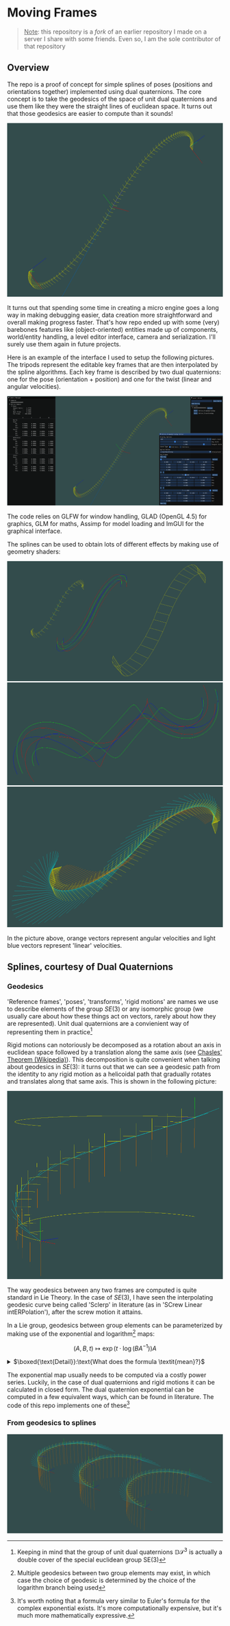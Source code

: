# Moving Frames

> <u>Note</u>: this repository is a *fork* of an earlier repository I made on a server I share with some friends. Even so, I am the sole contributor of that repository

## Overview

The repo is a proof of concept for simple splines of poses (positions and orientations together) implemented using dual quaternions. The core concept is to take the geodesics of the space of unit dual quaternions and use them like they were the straight lines of euclidean space. It turns out that those geodesics are easier to compute than it sounds!

![](Screenshots/Curve02.png)

It turns out that spending some time in creating a micro engine goes a long way in making debugging easier, data creation more straightforward and overall making progress faster. That's how repo ended up with some (very) barebones features like (object-oriented) entities made up of components, world/entity handling, a level editor interface, camera and serialization. I'll surely use them again in future projects.

Here is an example of the interface I used to setup the following pictures. The tripods represent the editable key frames that are then interpolated by the spline algorithms. Each key frame is described by two dual quaternions: one for the pose (orientation + position) and one for the twist (linear and angular velocities).

![](Screenshots/Curve01.png)

The code relies on GLFW for window handling, GLAD (OpenGL 4.5) for graphics, GLM for maths, Assimp for model loading and ImGUI for the graphical interface.

The splines can be used to obtain lots of different effects by making use of geometry shaders:

![](Screenshots/Curve08.png)
![](Screenshots/Curve04.png)
![](Screenshots/Curve05.png)

In the picture above, orange vectors represent angular velocities and light blue vectors represent 'linear' velocities.

## Splines, courtesy of Dual Quaternions

### Geodesics

'Reference frames', 'poses', 'transforms', 'rigid motions' are names we use to describe elements of the group $SE(3)$ or any isomorphic group (we usually care about how these things act on vectors, rarely about how they are represented). Unit dual quaternions are a convienient way of representing them in practice[^1]

Rigid motions can notoriously be decomposed as a rotation about an axis in euclidean space followed by a translation along the same axis (see [Chasles' Theorem (Wikipedia)](https://en.wikipedia.org/wiki/Chasles%27_theorem_(kinematics))). This decomposition is quite convenient when talking about geodesics in $SE(3)$: it turns out that we can see a geodesic path from the identity to any rigid motion as a helicoidal path that gradually rotates and translates along that same axis. This is shown in the following picture:

![](Screenshots/Curve07.png)

The way geodesics between any two frames are computed is quite standard in Lie Theory. In the case of $SE(3)$, I have seen the interpolating geodesic curve being called 'Sclerp' in literature (as in 'SCrew Linear intERPolation'), after the screw motion it attains.

In a Lie group, geodesics between group elements can be parameterized by making use of the exponential and logarithm[^2] maps:

$$
\left( A,B,t \right) \longmapsto \exp\left( t \cdot \log \left( BA^{-1} \right) \right) A
$$

<details>
<summary>$\boxed{\text{Detail}}:\text{What does the formula \textit{mean}?}$</summary>
  Given elements $A$ and $B$ in the group, let's construct a curve from $A$ to $B$, parameterized by $t \in \left[0,1\right]$.
  First, take the group elemet that transforms $A$ into $B$. That is: <br />
  $\textcolor{orange}{BA^{-1}}$ <br />
  Then find the tangent vector which, when followed for $1$ second, brings us from the identity to the element $BA^{-1}$: <br />
  $\textcolor{orange}{\log \left( \textcolor{white}{BA^{-1}} \right)}$ <br />
  Based on the value of $t$, take just the first portion of this tangent vector: <br />
  $\textcolor{orange}{t \cdot} \log \left( BA^{-1} \right)$ <br />
  Now follow this vector along the group for $1$ second (or, equivalently, follow the vector $\log \left( BA^{-1} \right)$ for $t$ seconds: <br />
  $\textcolor{orange}{\exp \left( \textcolor{white}{t \cdot \log \left( BA^{-1} \right)} \right)}$ <br />
  This is now a geodesic curve connecting the identity to $BA^{-1}$. Let's move it from the identity to $A$, so that it connects $A$ to $B$: <br />
    $\exp \left( t \cdot \log \left( BA^{-1} \right) \right) \textcolor{orange}{A}$ <br />
  And there it is!
</details>

The exponential map usually needs to be computed via a costly power series. Luckily, in the case of dual quaternions and rigid motions it can be calculated in closed form. The dual quaternion exponential can be computed in a few equivalent ways, which can be found in literature. The code of this repo implements one of these[^3]

### From geodesics to splines

![](Screenshots/Curve06.png)

[^1]: Keeping in mind that the group of unit dual quaternions 𝔻&#119982;<sup>&#120805;</sup> is actually a double cover of the special euclidean group SE(3)
[^2]: Multiple geodesics between two group elements may exist, in which case the choice of geodesic is determined by the choice of the logarithm branch being used
[^3]: It's worth noting that a formula very similar to Euler's formula for the complex exponential exists. It's more computationally expensive, but it's much more mathematically expressive.
